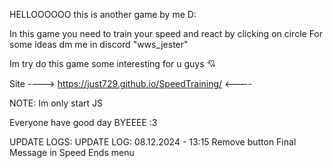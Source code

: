 HELLOOOOOO
this is another game by me D:

In this game you need to train your speed and react by clicking on circle
For some ideas dm me in discord "wws_jester"

Im try do this game some interesting for u guys 💘

Site ----> https://just729.github.io/SpeedTraining/ <----

NOTE: Im only start JS

Everyone have good day
BYEEEE :3

UPDATE LOGS:
UPDATE LOG: 08.12.2024 - 13:15 Remove button Final Message in Speed Ends menu
